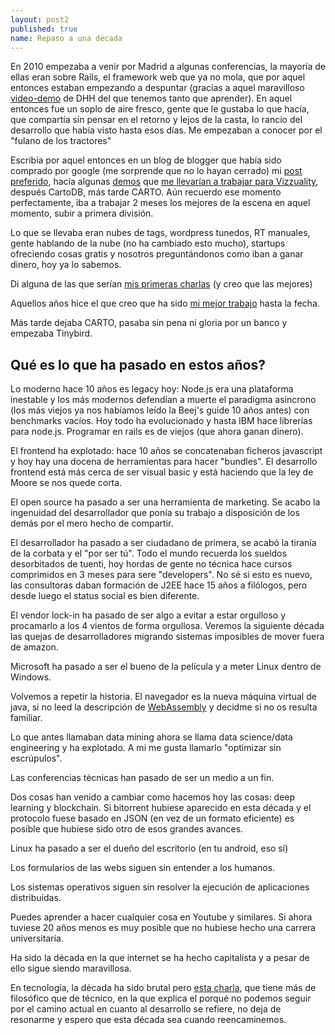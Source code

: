 ```yaml
---
layout: post2
published: true
name: Repaso a una década
---
```



En 2010 empezaba a venir por Madrid a algunas conferencias, la mayoría de ellas eran sobre Rails, el framework web que ya no mola, que por aquel entonces estaban empezando a despuntar (gracias a aquel maravilloso [video-demo](https://www.youtube.com/watch?v=Gzj723LkRJY) de DHH del que tenemos tanto que aprender). En aquel entonces fue un soplo de aire fresco, gente que le gustaba lo que hacía, que compartía sin pensar en el retorno y lejos de la casta, lo rancio del desarrollo que había visto hasta esos días. Me empezaban a conocer por el "fulano de los tractores"

Escribía por aquel entonces en un blog de blogger que había sido comprado por google (me sorprende que no lo hayan cerrado) mi [post preferido](http://blep.blogspot.com/2010/11/mejor-me-quedo-como-estoy.html), hacía algunas [demos](http://javisantana.com/lab/globe-elecciones/) que [me llevarían a trabajar para Vizzuality](https://javisantana.tumblr.com/post/6587340235/im-joining-vizzuality), después CartoDB, más tarde CARTO. Aún recuerdo ese momento perfectamente, iba a trabajar 2 meses los mejores de la escena en aquel momento, subir a primera división.

Lo que se llevaba eran nubes de tags, wordpress tunedos, RT manuales, gente hablando de la nube (no ha cambiado esto mucho), startups ofreciendo cosas gratis y nosotros preguntándonos como iban a ganar dinero, hoy ya lo sabemos.

Di alguna de las que serían [mis primeras charlas](https://vimeo.com/50317220) (y creo que las mejores)

Aquellos años hice el que creo que ha sido [mi mejor trabajo](http://blep.blogspot.com/2012/07/cota-superior.html) hasta la fecha.

Más tarde dejaba CARTO, pasaba sin pena ni gloria por un banco y empezaba Tinybird.


## Qué es lo que ha pasado en estos años?

Lo moderno hace 10 años es legacy hoy: Node.js era una plataforma inestable y los más modernos defendían a muerte el paradigma asíncrono (los más viejos ya nos habíamos leído la Beej's guide 10 años antes) con benchmarks vacíos. Hoy todo ha evolucionado y hasta IBM hace librerías para node.js. Programar en rails es de viejos (que ahora ganan dinero).

El frontend ha explotado: hace 10 años se concatenaban ficheros javascript y hoy hay una docena de herramientas para hacer "bundles". El desarrollo frontend está más cerca de ser visual basic y está haciendo que la ley de Moore se nos quede corta.

El open source ha pasado a ser una herramienta de marketing. Se acabo la ingenuidad del desarrollador que ponía su trabajo a disposición de los demás por el mero hecho de compartir.

El desarrollador ha pasado a ser ciudadano de primera, se acabó la tiranía de la corbata y el "por ser tú". Todo el mundo recuerda los sueldos desorbitados de tuenti, hoy hordas de gente no técnica hace cursos comprimidos en 3 meses para sere "developers". No sé si esto es nuevo, las consultoras daban formación de J2EE hace 15 años a filólogos, pero desde luego el status social es bien diferente.

El vendor lock-in ha pasado de ser algo a evitar a estar orgulloso y procamarlo a los 4 vientos de forma orgullosa. Veremos la siguiente década las quejas de desarrolladores migrando sistemas imposibles de mover fuera de amazon.

Microsoft ha pasado a ser el bueno de la película y a meter Linux dentro de Windows.

Volvemos a repetir la historia. El navegador es la nueva máquina virtual de java, si no leed la descripción de [WebAssembly](https://webassembly.org/) y decidme si no os resulta familiar.

Lo que antes llamaban data mining ahora se llama data science/data engineering y ha explotado. A mi me gusta llamarlo "optimizar sin escrúpulos".

Las conferencias técnicas han pasado de ser un medio a un fin.

Dos cosas han venido a cambiar como hacemos hoy las cosas: deep learning y blockchain. Si bitorrent hubiese aparecido en esta década y el protocolo fuese basado en JSON (en vez de un formato eficiente) es posible que hubiese sido otro de esos grandes avances.

Linux ha pasado a ser el dueño del escritorio (en tu android, eso sí)

Los formularios de las webs siguen sin entender a los humanos.

Los sistemas operativos siguen sin resolver la ejecución de aplicaciones distribuídas.

Puedes aprender a hacer cualquier cosa en Youtube y similares. Si ahora tuviese 20 años menos es muy posible que no hubiese hecho una carrera universitaria.

Ha sido la década en la que internet se ha hecho capitalista y a pesar de ello sigue siendo maravillosa.

En tecnología, la década ha sido brutal pero [esta charla](https://www.youtube.com/watch?v=pW-SOdj4Kkk), que tiene más de filosófico que de técnico, en la que explica el porqué no podemos seguir por el camino actual en cuanto al desarrollo se refiere, no deja de resonarme y espero que esta década sea cuando reencaminemos.





